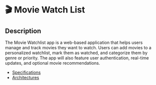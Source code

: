 <h1>🎬 Movie Watch List</h1>

<h2>Description</h2>
<p>The Movie Watchlist app is a web-based application that helps users manage and track movies they want to watch. Users can add movies to a personalized watchlist, mark them as watched, and categorize them by genre or priority. The app will also feature user authentication, real-time updates, and optional movie recommendations.</p>

 - [Specifications](https://github.com/Fluffles-Waffles/daniel-marais-02/blob/main/SPECIFICATIONS.md)
 - [Architectures](daniel-marais-02/ARCHITECTURE.md)

